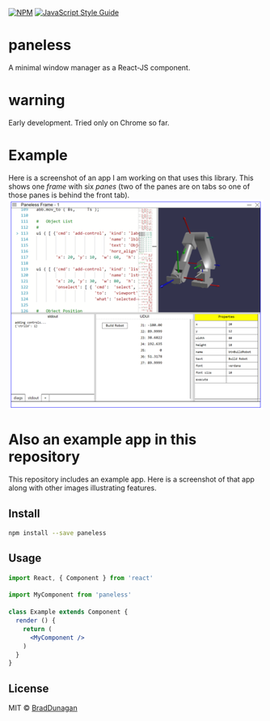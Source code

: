 [![NPM](https://img.shields.io/npm/v/paneless.svg)](https://www.npmjs.com/package/paneless) [![JavaScript Style Guide](https://img.shields.io/badge/code_style-standard-brightgreen.svg)](https://standardjs.com)

# paneless

A minimal window manager as a React-JS component.

# warning
Early development. Tried only on Chrome so far.

# Example
Here is a screenshot of an app I am working on that uses this library. This shows one _frame_ with six _panes_ (two of the panes are on tabs so one of those panes is behind the front tab).
![RR App Screenshot](/images/RR-App-ScreenShot-001.png?raw=true "RR Screenshot")


# Also an example app in this repository

This repository includes an example app. Here is a screenshot of that app along with other images illustrating features.

## Install

```bash
npm install --save paneless
```

## Usage

```jsx
import React, { Component } from 'react'

import MyComponent from 'paneless'

class Example extends Component {
  render () {
    return (
      <MyComponent />
    )
  }
}
```

## License

MIT © [BradDunagan](https://github.com/BradDunagan)

